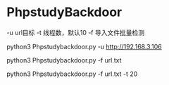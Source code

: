 # PhpstudyBackdoor
-u url目标
-t 线程数，默认10
-f 导入文件批量检测

python3 Phpstudybackdoor.py -u http://192.168.3.106

python3 Phpstudybackdoor.py -f url.txt

python3 Phpstudybackdoor.py -f url.txt -t 20
